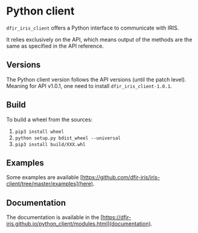 # Python client

`dfir_iris_client` offers a Python interface to communicate with IRIS.

It relies exclusively on the API, which means output of the methods are the same as specified in the API reference.

## Versions
The Python client version follows the API versions (until the patch level). Meaning for API v1.0.1, one need to install `dfir_iris_client-1.0.1`.


## Build
To build a wheel from the sources:

1. `pip3 install wheel`
2. `python setup.py bdist_wheel --universal`
3. `pip3 install build/XXX.whl`


## Examples
Some examples are available [https://github.com/dfir-iris/iris-client/tree/master/examples](here).

## Documentation 
The documentation is available in the [https://dfir-iris.github.io/python_client/modules.html](documentation).
